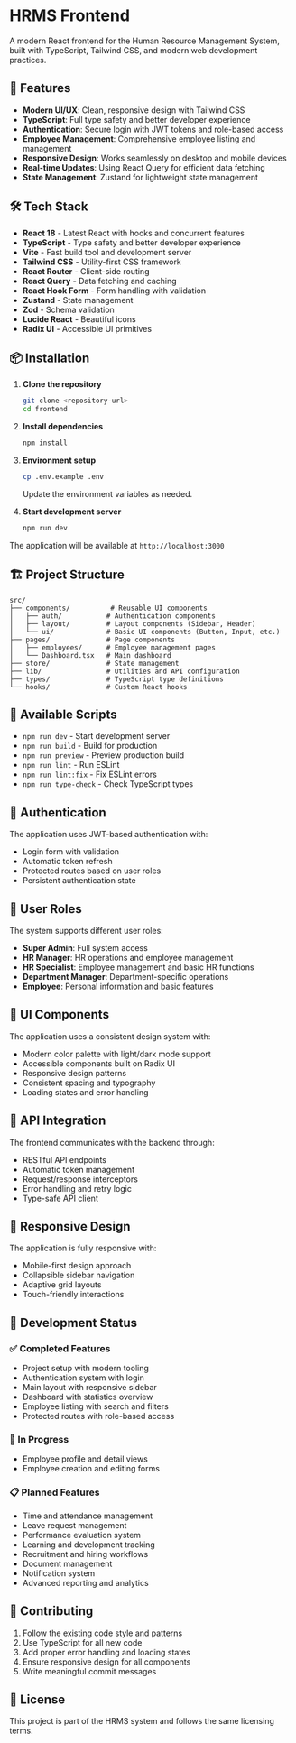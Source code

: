 # HRMS Frontend

A modern React frontend for the Human Resource Management System, built with TypeScript, Tailwind CSS, and modern web development practices.

## 🚀 Features

- **Modern UI/UX**: Clean, responsive design with Tailwind CSS
- **TypeScript**: Full type safety and better developer experience
- **Authentication**: Secure login with JWT tokens and role-based access
- **Employee Management**: Comprehensive employee listing and management
- **Responsive Design**: Works seamlessly on desktop and mobile devices
- **Real-time Updates**: Using React Query for efficient data fetching
- **State Management**: Zustand for lightweight state management

## 🛠️ Tech Stack

- **React 18** - Latest React with hooks and concurrent features
- **TypeScript** - Type safety and better developer experience
- **Vite** - Fast build tool and development server
- **Tailwind CSS** - Utility-first CSS framework
- **React Router** - Client-side routing
- **React Query** - Data fetching and caching
- **React Hook Form** - Form handling with validation
- **Zustand** - State management
- **Zod** - Schema validation
- **Lucide React** - Beautiful icons
- **Radix UI** - Accessible UI primitives

## 📦 Installation

1. **Clone the repository**
   ```bash
   git clone <repository-url>
   cd frontend
   ```

2. **Install dependencies**
   ```bash
   npm install
   ```

3. **Environment setup**
   ```bash
   cp .env.example .env
   ```
   Update the environment variables as needed.

4. **Start development server**
   ```bash
   npm run dev
   ```

The application will be available at `http://localhost:3000`

## 🏗️ Project Structure

```
src/
├── components/          # Reusable UI components
│   ├── auth/           # Authentication components
│   ├── layout/         # Layout components (Sidebar, Header)
│   └── ui/             # Basic UI components (Button, Input, etc.)
├── pages/              # Page components
│   ├── employees/      # Employee management pages
│   └── Dashboard.tsx   # Main dashboard
├── store/              # State management
├── lib/                # Utilities and API configuration
├── types/              # TypeScript type definitions
└── hooks/              # Custom React hooks
```

## 🔧 Available Scripts

- `npm run dev` - Start development server
- `npm run build` - Build for production
- `npm run preview` - Preview production build
- `npm run lint` - Run ESLint
- `npm run lint:fix` - Fix ESLint errors
- `npm run type-check` - Check TypeScript types

## 🔐 Authentication

The application uses JWT-based authentication with:
- Login form with validation
- Automatic token refresh
- Protected routes based on user roles
- Persistent authentication state

## 👥 User Roles

The system supports different user roles:
- **Super Admin**: Full system access
- **HR Manager**: HR operations and employee management
- **HR Specialist**: Employee management and basic HR functions
- **Department Manager**: Department-specific operations
- **Employee**: Personal information and basic features

## 🎨 UI Components

The application uses a consistent design system with:
- Modern color palette with light/dark mode support
- Accessible components built on Radix UI
- Responsive design patterns
- Consistent spacing and typography
- Loading states and error handling

## 🔌 API Integration

The frontend communicates with the backend through:
- RESTful API endpoints
- Automatic token management
- Request/response interceptors
- Error handling and retry logic
- Type-safe API client

## 📱 Responsive Design

The application is fully responsive with:
- Mobile-first design approach
- Collapsible sidebar navigation
- Adaptive grid layouts
- Touch-friendly interactions

## 🚧 Development Status

### ✅ Completed Features
- Project setup with modern tooling
- Authentication system with login
- Main layout with responsive sidebar
- Dashboard with statistics overview
- Employee listing with search and filters
- Protected routes with role-based access

### 🔄 In Progress
- Employee profile and detail views
- Employee creation and editing forms

### 📋 Planned Features
- Time and attendance management
- Leave request management
- Performance evaluation system
- Learning and development tracking
- Recruitment and hiring workflows
- Document management
- Notification system
- Advanced reporting and analytics

## 🤝 Contributing

1. Follow the existing code style and patterns
2. Use TypeScript for all new code
3. Add proper error handling and loading states
4. Ensure responsive design for all components
5. Write meaningful commit messages

## 📄 License

This project is part of the HRMS system and follows the same licensing terms.
